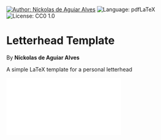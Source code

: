[![Author: Níckolas de Aguiar Alves](https://img.shields.io/badge/author-Níckolas_de_Aguiar_Alves-e20134)](https://alves-nickolas.github.io/)
![Language: pdfLaTeX](https://img.shields.io/badge/language-pdfLaTeX-f1611a)
![License: CC0 1.0](https://img.shields.io/badge/license-CC--BY_4.0-ffc100)

# Letterhead Template
By **Níckolas de Aguiar Alves**

A simple LaTeX template for a personal letterhead 

![Example](./example.pdf)
